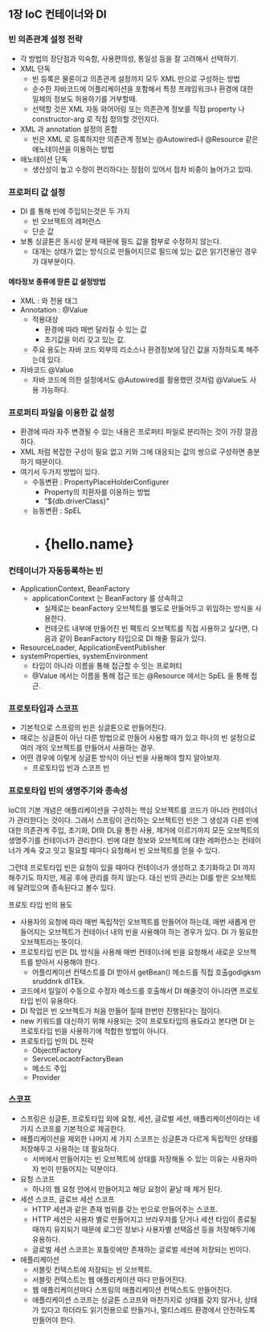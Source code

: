 ## 1장 IoC 컨테이너와 DI

### 빈 의존관계 설정 전략

- 각 방법의 장단점과 익숙함, 사용편의성, 통일성 등을 잘 고려해서 선택하기.
- XML 단독
    - 빈 등록은 물론이고 의존관계 설정까지 모두 XML 만으로 구성하는 방법
    - 순수한 자바코드에 어플리케이션을 포함해서 특정 프레임워크나 환경에 대한 일체의 정보도 허용하기를 거부할때.
    - 선택할 것은 XML 자동 와어어링 또는 의존관계 정보를 직접 property 나 constructor-arg 로 직접 정의할 것인지다.
- XML 과 annotation 설정의 혼합
    - 빈은 XML 로 등록하지만 의존관계 정보는 @Autowired나 @Resource 같은 애노테이션을 이용하는 방법
- 애노테이션 단독
    - 생산성이 높고 수정이 편리하다는 장점이 있어서 점차 비중이 늘어가고 있따.

### 프로퍼티 값 설정

- DI 를 통해 빈에 주입되는것은 두 가지
    - 빈 오브젝트의 레퍼런스
    - 단순 값
- 보통 싱글톤은 동시성 문제 때문에 필드 값을 함부로 수정하지 않는다.
    - 대개는 상태가 없는 방식으로 만들어지므로 필드에 있는 값은 읽기전용인 경우가 대부분이다.

#### 메타정보 종류에 딷른 값 설정방법

- XML : <Property> 와 전용 태그
- Annotation : @Value
    - 적용대상
        - 환경에 따라 매번 달라질 수 있는 값
        - 초기값을 미리 갖고 있는 값.
    - 주요 용도는 자바 코드 외부의 리소스나 환경정보에 담긴 값을 지정하도록 해주는데 있다.
- 자바코드 @Value
    - 자바 코드에 의한 설정에서도 @Autowired를 활용했떤 것처럼 @Value도 사용 가능하다.

### 프로퍼티 파일을 이용한 값 설정

- 환경에 따라 자주 변경될 수 있는 내용은 프로퍼티 파일로 분리하는 것이 가장 깔끔하다.
- XML 처럼 복잡한 구성이 필요 없고 키와 그에 대응되는 값의 쌍으로 구성하면 충분하기 때문이다.
- 여기서 두가지 방법이 있다.
    - 수동변환 : PropertyPlaceHolderConfigurer
        - Property의 치환자를 이용하는 방법
        - "${db.driverClass}"
    - 능동변환 : SpEL
        - # {hello.name}

### 컨테이너가 자동등록하는 빈

- ApplicationContext, BeanFactory
    - applicationContext 는 BeanFactory 를 상속하고
        - 실제로는 beanFactory 오브젝트를 별도로 만들어두고 위임하는 방식을 사용한다.
        - 컨테긋트 내부에 만들어진 빈 팩토리 오브젝트를 직접 사용하고 싶다면, 다음과 같이 BeanFactory 타입으로 DI 해줄 필요가 있다.
- ResourceLoader, ApplicationEventPublisher
- systemProperties, systemEnvironment
    - 타입이 아니라 이름을 통해 접근할 수 잇는 프로퍼티
    - @Value 에서는 이름을 통해 접근 또는 @Resource 에서는 SpEL 을 통해 접근.

### 프로토타입과 스코프

- 기본적으로 스프링의 빈은 싱글톤으로 만들어진다.
- 때로는 싱글톤이 아닌 다른 방법으로 만들어 사용할 때가 있고 하나의 빈 설정으로 여러 개의 오브젝트를 만들어서 사용하는 경우.
- 어떤 경우에 이렇게 싱글톤 방식이 아닌 빈을 사용해야 할지 알아보자.
    - 프로토타입 빈과 스코프 빈

### 프로토타입 빈의 생명주기와 종속성

IoC의 기본 개념은 애플리케이션을 구성하는 핵심 오브젝트를 코드가 아니라 컨테이너가 관리한다는 것이다. 그래서 스프링이 관리하는 오브젝트인 빈은 그 생성과 다른 빈에 대한 의존관계 주입, 초기화, DI와 DL을
통한 사용, 제거에 이르기까지 모든 오브젝트의 생명주기를 컨테이너가 관리한다. 빈에 대한 정보와 오브젝트에 대한 레퍼런스는 컨테이너가 계속 갖고 잇고 필요할 때마다 요청해서 빈 오브젝트를 얻을 수 있다.

그런데 프로토타입 빈은 요청이 있을 때마다 컨테이너가 생성하고 초기화하고 DI 까지 해주기도 하지만, 제공 후에 관리를 하지 않는다. 대신 빈의 관리는 DI를 받은 오브젝트에 달려있으며 종속된다고 볼수 있다.

프로토 타입 빈의 용도

- 사용자의 요청에 따라 매번 독립적인 오브젝트를 만들어야 하는데, 매번 새롭게 만들어지는 오브젝트가 컨테이너 내의 빈을 사용해야 하는 경우가 있다. DI 가 필요한 오브젝트라는 뜻이다.
- 프로토타입 빈은 DL 방식을 사용해 매번 컨테이너에 빈을 요청해서 새로운 오브젝트를 받아서 사용해야 한다.
    - 어플리케이션 컨텍스트를 DI 받아서 getBean() 메소드를 직접 호출godigksm sruddnrk dlTEk.
- 코드에서 일일이 수동으로 수정자 메소드를 호출해서 DI 해줄것이 아니라면 프로토타입 빈이 유용하다.
- DI 작업은 빈 오브젝트가 처음 만들어 질때 한번만 진행된다는 점이다.
- new 키워드를 대신하기 위해 사용되는 것이 프로토타입의 용도라고 본다면 DI 는 프로토타입 빈을 사용하기에 적합한 방법이 아니다.
- 프로토타입 빈의 DL 전략
    - ObjecttFactory
    - ServceLocaotrFactoryBean
    - 메소드 주입
    - Provider<T>

### 스코프

- 스프링은 싱글톤, 프로토타입 외에 요청, 세션, 글로벌 세션, 애플리케이션이라는 네 가지 스코프를 기본적으로 제공한다.
- 애플리케이션을 제외한 나머지 세 가지 스코프는 싱글톤과 다르게 독립적인 상태를 저장해두고 사용하는 데 필요하다.
    - 서버에서 만들어지는 빈 오브젝트에 상태를 저장해둘 수 있는 이유는 사용자마자 빈이 만들어지는 덕분이다.
- 요청 스코프
    - 하나의 웹 요청 안에서 만들어지고 해당 요청이 끝날 때 제거 된다.
- 세션 스코프, 글로브 세션 스코프
    - HTTP 세션과 같은 존재 범위를 갖는 빈으로 만들어주는 스코프.
    - HTTP 세션은 사용자 별로 만들어지고 브라우저를 닫거나 세션 타임이 종료될 때까지 유지되기 때문에 로그인 정보나 사용자별 선택옵션 등을 저장해두기에 유용하다.
    - 글로벌 세션 스코프는 포틀릿에만 존재하는 글로벌 세션에 저장되는 빈이다.
- 애플리케이션
    - 서블릿 컨텍스트에 저장되는 빈 오브젝트.
    - 서블릿 컨텍스트는 웹 애플리케이션 마다 만들어진다.
    - 웹 애플리케이션마다 스프링의 애플리케이션 컨텍스트도 만들어진다.
    - 애플리케이션 스코프는 싱글톤 스코프와 마찬가지로 상태를 갖지 않거나, 상태가 있다고 하더라도 읽기전용으로 만들거나, 멀티스레드 환경에서 안전하도록 만들어야 한다.

